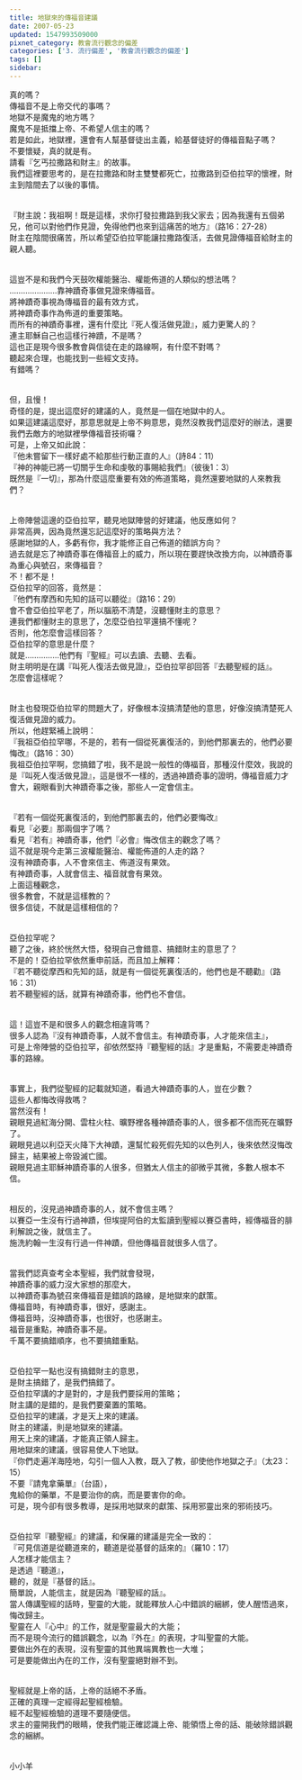 ```yaml
---
title: 地獄來的傳福音建議
date: 2007-05-23
updated: 1547993509000
pixnet_category: 教會流行觀念的偏差
categories: ['3. 流行偏差', '教會流行觀念的偏差']
tags: []
sidebar: 
---
```


<p>真的嗎？<br/>傳福音不是上帝交代的事嗎？<br/>地獄不是魔鬼的地方嗎？<br/>魔鬼不是抵擋上帝、不希望人信主的嗎？<br/>若是如此，地獄裡，還會有人幫基督徒出主義，給基督徒好的傳福音點子嗎？<br/><!--more-->不要懷疑，真的就是有。<br/>請看『乞丐拉撒路和財主』的故事。<br/>我們這裡要思考的，是在拉撒路和財主雙雙都死亡，拉撒路到亞伯拉罕的懷裡，財主到陰間去了以後的事情。<br/><br/><br/>『財主說：我祖啊！既是這樣，求你打發拉撒路到我父家去；因為我還有五個弟兄，他可以對他們作見證，免得他們也來到這痛苦的地方』（路16：27-28）<br/>財主在陰間很痛苦，所以希望亞伯拉罕能讓拉撒路復活，去做見證傳福音給財主的親人聽。<br/><br/><br/>這豈不是和我們今天鼓吹權能醫治、權能佈道的人類似的想法嗎？<br/>…………………靠神蹟奇事做見證來傳福音。<br/>將神蹟奇事視為傳福音的最有效方式，<br/>將神蹟奇事作為佈道的重要策略。<br/>而所有的神蹟奇事裡，還有什麼比『死人復活做見證』，威力更驚人的？<br/>連主耶穌自己也這樣行神蹟，不是嗎？<br/>這也正是現今很多教會與信徒在走的路線啊，有什麼不對嗎？<br/>聽起來合理，也能找到一些經文支持。<br/>有錯嗎？<br/><br/><br/>但，且慢！<br/>奇怪的是，提出這麼好的建議的人，竟然是一個在地獄中的人。<br/>如果這建議這麼好，那意思就是上帝不夠意思，竟然沒教我們這麼好的辦法，還要我們去敵方的地獄裡學傳福音技術囉？<br/>可是，上帝又如此說：<br/>『他未嘗留下一樣好處不給那些行動正直的人』（詩84：11）<br/>『神的神能已將一切關乎生命和虔敬的事賜給我們』（彼後1：3）<br/>既然是『一切』，那為什麼這麼重要有效的佈道策略，竟然還要地獄的人來教我們？<br/><br/><br/>上帝陣營這邊的亞伯拉罕，聽見地獄陣營的好建議，他反應如何？<br/>非常高興，因為竟然還忘記這麼好的策略與方法？<br/>感謝地獄的人，多虧有你，我才能修正自己佈道的錯誤方向？<br/>過去就是忘了神蹟奇事在傳福音上的威力，所以現在要趕快改換方向，以神蹟奇事為重心與號召，來傳福音？<br/>不！都不是！<br/>亞伯拉罕的回答，竟然是：<br/>『他們有摩西和先知的話可以聽從』（路16：29）<br/>會不會亞伯拉罕老了，所以腦筋不清楚，沒聽懂財主的意思？<br/>連我們都懂財主的意思了，怎麼亞伯拉罕還搞不懂呢？<br/>否則，他怎麼會這樣回答？<br/>亞伯拉罕的意思是什麼？<br/>就是……………他們有『聖經』可以去讀、去聽、去看。<br/>財主明明是在講『叫死人復活去做見證』，亞伯拉罕卻回答『去聽聖經的話』。<br/>怎麼會這樣呢？<br/><br/><br/>財主也發現亞伯拉罕的問題大了，好像根本沒搞清楚他的意思，好像沒搞清楚死人復活做見證的威力。<br/>所以，他趕緊補上說明：<br/>『我祖亞伯拉罕哪，不是的，若有一個從死裏復活的，到他們那裏去的，他們必要悔改』（路16：30）<br/>我祖亞伯拉罕啊，您搞錯了啦，我不是說一般性的傳福音，那種沒什麼效，我說的是『叫死人復活做見證』，這是很不一樣的，透過神蹟奇事的證明，傳福音威力才會大，親眼看到大神蹟奇事之後，那些人一定會信主。<br/><br/><br/>『若有一個從死裏復活的，到他們那裏去的，他們必要悔改』<br/>看見『必要』那兩個字了嗎？<br/>看見『若有』神蹟奇事，他們『必會』悔改信主的觀念了嗎？<br/>這不就是現今走第三波權能醫治、權能佈道的人走的路？<br/>沒有神蹟奇事，人不會來信主、佈道沒有果效。<br/>有神蹟奇事，人就會信主、福音就會有果效。<br/>上面這種觀念，<br/>很多教會，不就是這樣教的？<br/>很多信徒，不就是這樣相信的？<br/><br/><br/>亞伯拉罕呢？<br/>聽了之後，終於恍然大悟，發現自己會錯意、搞錯財主的意思了？<br/>不是的！亞伯拉罕依然重申前話，而且加上解釋：<br/>『若不聽從摩西和先知的話，就是有一個從死裏復活的，他們也是不聽勸』（路16：31）<br/>若不聽聖經的話，就算有神蹟奇事，他們也不會信。<br/><br/><br/>這！這豈不是和很多人的觀念相違背嗎？<br/>很多人認為『沒有神蹟奇事，人就不會信主。有神蹟奇事，人才能來信主』，<br/>可是上帝陣營的亞伯拉罕，卻依然堅持『聽聖經的話』才是重點，不需要走神蹟奇事的路線。<br/><br/><br/>事實上，我們從聖經的記載就知道，看過大神蹟奇事的人，豈在少數？<br/>這些人都悔改得救嗎？<br/>當然沒有！<br/>親眼見過紅海分開、雲柱火柱、曠野裡各種神蹟奇事的人，很多都不信而死在曠野了。<br/>親眼見過以利亞天火降下大神蹟，還幫忙殺死假先知的以色列人，後來依然沒悔改歸主，結果被上帝毀滅亡國。<br/>親眼見過主耶穌神蹟奇事的人很多，但猶太人信主的卻微乎其微，多數人根本不信。<br/><br/><br/>相反的，沒見過神蹟奇事的人，就不會信主嗎？<br/>以賽亞一生沒有行過神蹟，但埃提阿伯的太監讀到聖經以賽亞書時，經傳福音的腓利解說之後，就信主了。<br/>施洗約翰一生沒有行過一件神蹟，但他傳福音就很多人信了。<br/><br/><br/>當我們認真查考全本聖經，我們就會發現，<br/>神蹟奇事的威力沒大家想的那麼大，<br/>以神蹟奇事為號召來傳福音是錯誤的路線，是地獄來的獻策。<br/>傳福音時，有神蹟奇事，很好，感謝主。<br/>傳福音時，沒神蹟奇事，也很好，也感謝主。<br/>福音是重點，神蹟奇事不是。<br/>千萬不要搞錯順序，也不要搞錯重點。<br/><br/><br/>亞伯拉罕一點也沒有搞錯財主的意思，<br/>是財主搞錯了，是我們搞錯了。<br/>亞伯拉罕講的才是對的，才是我們要採用的策略；<br/>財主講的是錯的，是我們要棄置的策略。<br/>亞伯拉罕的建議，才是天上來的建議。<br/>財主的建議，則是地獄來的建議。<br/>用天上來的建議，才能真正領人歸主。<br/>用地獄來的建議，很容易使人下地獄。<br/>『你們走遍洋海陸地，勾引一個人入教，既入了教，卻使他作地獄之子』（太23：15）<br/>不要『請鬼拿藥單』（台語），<br/>鬼給你的藥單，不是要治你的病，而是要害你的命。<br/>可是，現今卻有很多教導，是採用地獄來的獻策、採用邪靈出來的邪術技巧。<br/><br/><br/>亞伯拉罕『聽聖經』的建議，和保羅的建議是完全一致的：<br/>『可見信道是從聽道來的，聽道是從基督的話來的』（羅10：17）<br/>人怎樣才能信主？<br/>是透過『聽道』，<br/>聽的，就是『基督的話』。<br/>簡單說，人能信主，就是因為『聽聖經的話』。<br/>當人傳講聖經的話時，聖靈的大能，就能釋放人心中錯誤的綑綁，使人醒悟過來，悔改歸主。<br/>聖靈在人『心中』的工作，就是聖靈最大的大能；<br/>而不是現今流行的錯誤觀念，以為『外在』的表現，才叫聖靈的大能。<br/>要做出外在的表現，沒有聖靈的其他異端異教也一大堆；<br/>可是要能做出內在的工作，沒有聖靈絕對辦不到。<br/><br/><br/>聖經就是上帝的話，上帝的話絕不矛盾。<br/>正確的真理一定經得起聖經檢驗。<br/>經不起聖經檢驗的道理不要隨便信。<br/>求主的靈開我們的眼睛，使我們能正確認識上帝、能領悟上帝的話、能破除錯誤觀念的綑綁。<br/><br/><br/>小小羊<br/></p><p> </p><br/><br/><br/>